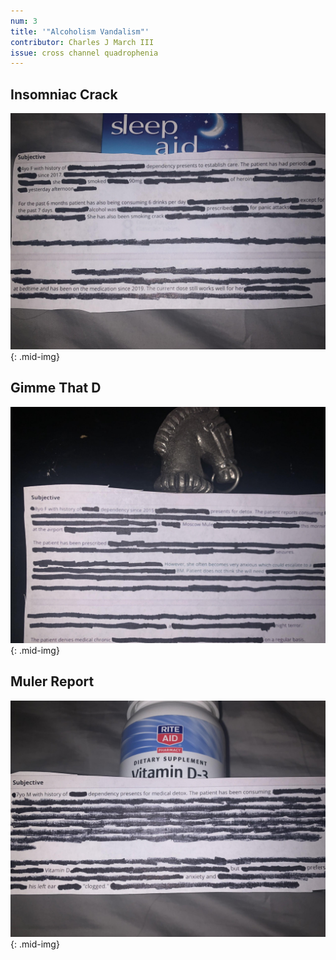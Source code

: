 ```yaml
---
num: 3
title: '"Alcoholism Vandalism"'
contributor: Charles J March III
issue: cross channel quadrophenia
---
```


## Insomniac Crack

![Insomniac Crack](/assets/images/march-001.jpg){: .mid-img}

## Gimme That D

![Gimme That D](/assets/images/march-002.jpg){: .mid-img}

## Muler Report

![Muler Report](/assets/images/march-003.jpg){: .mid-img}
